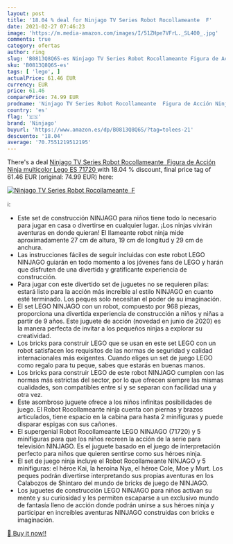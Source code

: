 ```yaml
---
layout: post
title: '18.04 % deal for Ninjago TV Series Robot Rocollameante  F'
date: 2021-02-27 07:46:23
image: 'https://m.media-amazon.com/images/I/51ZHpe7VFrL._SL400_.jpg'
comments: true
category: ofertas
author: ring
slug: 'B0813Q8Q6S-es Ninjago TV Series Robot Rocollameante Figura de Acción...'
sku: 'B0813Q8Q6S-es'
tags: [ 'lego', ]
actualPrice: 61.46 EUR
currency: EUR
price: 61.46
comparePrice: 74.99 EUR
prodname: 'Ninjago TV Series Robot Rocollameante  Figura de Acción Ninja  multicolor  Lego ES 71720 '
country: 'es'
flag: '🇪🇸'
brand: 'Ninjago'
buyurl: 'https://www.amazon.es/dp/B0813Q8Q6S/?tag=tolees-21'
descuento: '18.04'
average: '70.7551219512195'
---
```


There's a deal [Ninjago TV Series Robot Rocollameante  Figura de Acción Ninja  multicolor  Lego ES 71720 ](https://www.amazon.es/dp/B0813Q8Q6S/?tag=tolees-21)  with  18.04 % discount, final price tag of  61.46 EUR (original: 74.99 EUR) here:

[![Ninjago TV Series Robot Rocollameante  F](https://m.media-amazon.com/images/I/51ZHpe7VFrL._SL400_.jpg)](https://www.amazon.es/dp/B0813Q8Q6S/?tag=tolees-21)

ℹ️:

- Este set de construcción NINJAGO para niños tiene todo lo necesario para jugar en casa o divertirse en cualquier lugar. ¡Los ninjas vivirán aventuras en donde quieran! El llameante robot ninja mide aproximadamente 27 cm de altura, 19 cm de longitud y 29 cm de anchura.
- Las instrucciones fáciles de seguir incluidas con este robot LEGO NINJAGO guiarán en todo momento a los jóvenes fans de LEGO y harán que disfruten de una divertida y gratificante experiencia de construcción.
- Para jugar con este divertido set de juguetes no se requieren pilas: estará listo para la acción más increíble al estilo NINJAGO en cuanto esté terminado. Los peques solo necesitan el poder de su imaginación.
- El set LEGO NINJAGO con un robot, compuesto por 968 piezas, proporciona una divertida experiencia de construcción a niños y niñas a partir de 9 años. Este juguete de acción (novedad en junio de 2020) es la manera perfecta de invitar a los pequeños ninjas a explorar su creatividad.
- Los bricks para construir LEGO que se usan en este set LEGO con un robot satisfacen los requisitos de las normas de seguridad y calidad internacionales más exigentes. Cuando eliges un set de juego LEGO como regalo para tu peque, sabes que estarás en buenas manos.
- Los bricks para construir LEGO de este robot NINJAGO cumplen con las normas más estrictas del sector, por lo que ofrecen siempre las mismas cualidades, son compatibles entre sí y se separan con facilidad una y otra vez.
- Este asombroso juguete ofrece a los niños infinitas posibilidades de juego. El Robot Rocollameante ninja cuenta con piernas y brazos articulados, tiene espacio en la cabina para hasta 2 minifiguras y puede disparar espigas con sus cañones.
- El supergenial Robot Rocollameante LEGO NINJAGO (71720) y 5 minifiguras para que los niños recreen la acción de la serie para televisión NINJAGO. Es el juguete basado en el juego de interpretación perfecto para niños que quieren sentirse como sus héroes ninja.
- El set de juego ninja incluye el Robot Rocollameante NINJAGO y 5 minifiguras: el héroe Kai, la heroína Nya, el héroe Cole, Moe y Murt. Los peques podrán divertirse interpretando sus propias aventuras en los Calabozos de Shintaro del mundo de bricks de juego de NINJAGO.
- Los juguetes de construcción LEGO NINJAGO para niños activan su mente y su curiosidad y les permiten escaparse a un exclusivo mundo de fantasía lleno de acción donde podrán unirse a sus héroes ninja y participar en increíbles aventuras NINJAGO construidas con bricks e imaginación.

[🛒 Buy it now!!](https://www.amazon.es/dp/B0813Q8Q6S/?tag=tolees-21)
